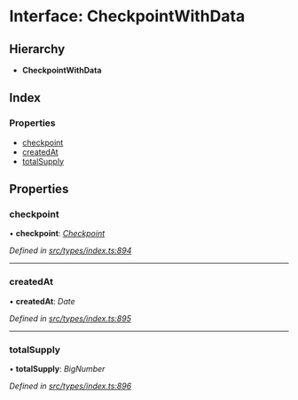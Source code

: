 # Interface: CheckpointWithData

## Hierarchy

* **CheckpointWithData**

## Index

### Properties

* [checkpoint](checkpointwithdata.md#checkpoint)
* [createdAt](checkpointwithdata.md#createdat)
* [totalSupply](checkpointwithdata.md#totalsupply)

## Properties

###  checkpoint

• **checkpoint**: *[Checkpoint](../classes/checkpoint.md)*

*Defined in [src/types/index.ts:894](https://github.com/PolymathNetwork/polymesh-sdk/blob/56921667/src/types/index.ts#L894)*

___

###  createdAt

• **createdAt**: *Date*

*Defined in [src/types/index.ts:895](https://github.com/PolymathNetwork/polymesh-sdk/blob/56921667/src/types/index.ts#L895)*

___

###  totalSupply

• **totalSupply**: *BigNumber*

*Defined in [src/types/index.ts:896](https://github.com/PolymathNetwork/polymesh-sdk/blob/56921667/src/types/index.ts#L896)*

